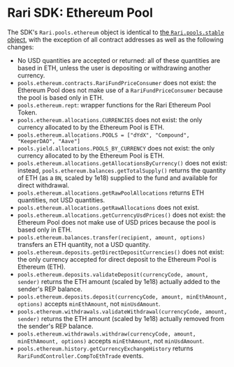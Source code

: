 # Rari SDK: Ethereum Pool

The SDK's `Rari.pools.ethereum` object is identical to [the `Rari.pools.stable` object](stable.md), with the exception of all contract addresses as well as the following changes:

* No USD quantities are accepted or returned: all of these quantities are based in ETH, unless the user is depositing or withdrawing another currency.
* `pools.ethereum.contracts.RariFundPriceConsumer` does not exist: the Ethereum Pool does not make use of a `RariFundPriceConsumer` because the pool is based only in ETH.
* `pools.ethereum.rept`: wrapper functions for the Rari Ethereum Pool Token.
* `pools.ethereum.allocations.CURRENCIES` does not exist: the only currency allocated to by the Ethereum Pool is ETH.
* `pools.ethereum.allocations.POOLS = ["dYdX", "Compound", "KeeperDAO", "Aave"]`
* `pools.yield.allocations.POOLS_BY_CURRENCY` does not exist: the only currency allocated to by the Ethereum Pool is ETH.
* `pools.ethereum.allocations.getAllocationsByCurrency()` does not exist: instead, `pools.ethereum.balances.getTotalSupply()` returns the quantity of ETH (as a `BN`, scaled by 1e18) supplied to the fund and available for direct withdrawal.
* `pools.ethereum.allocations.getRawPoolAllocations` returns ETH quantities, not USD quantities.
* `pools.ethereum.allocations.getRawAllocations` does not exist.
* `pools.ethereum.allocations.getCurrencyUsdPrices()` does not exist: the Ethereum Pool does not make use of USD prices because the pool is based only in ETH.
* `pools.ethereum.balances.transfer(recipient, amount, options)` transfers an ETH quantity, not a USD quantity.
* `pools.ethereum.deposits.getDirectDepositCurrencies()` does not exist: the only currency accepted for direct deposit to the Ethereum Pool is Ethereum (ETH).
* `pools.ethereum.deposits.validateDeposit(currencyCode, amount, sender)` returns the ETH amount (scaled by 1e18) actually added to the sender's REP balance.
* `pools.ethereum.deposits.deposit(currencyCode, amount, minEthAmount, options)` accepts `minEthAmount`, not `minUsdAmount`.
* `pools.ethereum.withdrawals.validateWithdrawal(currencyCode, amount, sender)` returns the ETH amount (scaled by 1e18) actually removed from the sender's REP balance.
* `pools.ethereum.withdrawals.withdraw(currencyCode, amount, minEthAmount, options)` accepts `minEthAmount`, not `minUsdAmount`.
* `pools.ethereum.history.getCurrencyExchangeHistory` returns `RariFundController.CompToEthTrade` events.

